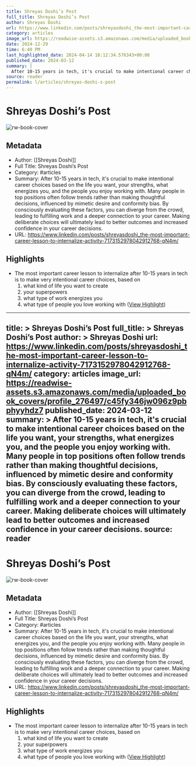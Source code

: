 ```yaml
---
title: Shreyas Doshi’s Post
full_title: Shreyas Doshi’s Post
author: Shreyas Doshi
url: https://www.linkedin.com/posts/shreyasdoshi_the-most-important-career-lesson-to-internalize-activity-7173152978042912768-qN4m/
category: articles
image_url: https://readwise-assets.s3.amazonaws.com/media/uploaded_book_covers/profile_276497/c45fy346jw096z9pbphyyhdz7
date: 2024-12-29
time: 6:40 PM
last_highlighted_date: 2024-04-14 18:12:34.576343+00:00
published_date: 2024-03-12
summary: |
  After 10-15 years in tech, it's crucial to make intentional career choices based on the life you want, your strengths, what energizes you, and the people you enjoy working with. Many people in top positions often follow trends rather than making thoughtful decisions, influenced by mimetic desire and conformity bias. By consciously evaluating these factors, you can diverge from the crowd, leading to fulfilling work and a deeper connection to your career. Making deliberate choices will ultimately lead to better outcomes and increased confidence in your career decisions.
source: reader
permalink: l/articles/shreyas-doshi-s-post
---
```

# Shreyas Doshi’s Post

![rw-book-cover](https://readwise-assets.s3.amazonaws.com/media/uploaded_book_covers/profile_276497/c45fy346jw096z9pbphyyhdz7)

## Metadata
- Author: [[Shreyas Doshi]]
- Full Title: Shreyas Doshi’s Post
- Category: #articles
- Summary: After 10-15 years in tech, it's crucial to make intentional career choices based on the life you want, your strengths, what energizes you, and the people you enjoy working with. Many people in top positions often follow trends rather than making thoughtful decisions, influenced by mimetic desire and conformity bias. By consciously evaluating these factors, you can diverge from the crowd, leading to fulfilling work and a deeper connection to your career. Making deliberate choices will ultimately lead to better outcomes and increased confidence in your career decisions.
- URL: https://www.linkedin.com/posts/shreyasdoshi_the-most-important-career-lesson-to-internalize-activity-7173152978042912768-qN4m/

## Highlights
- The most important career lesson to internalize after 10-15 years in tech is to make very intentional career choices, based on
  1) what kind of life you want to create
  2) your superpowers
  3) what type of work energizes you
  4) what type of people you love working with ([View Highlight](https://read.readwise.io/read/01hvewz6ha0j469jhqgnbn6jzm))


---
title: >
  Shreyas Doshi’s Post
full_title: >
  Shreyas Doshi’s Post
author: >
  Shreyas Doshi
url: https://www.linkedin.com/posts/shreyasdoshi_the-most-important-career-lesson-to-internalize-activity-7173152978042912768-qN4m/
category: articles
image_url: https://readwise-assets.s3.amazonaws.com/media/uploaded_book_covers/profile_276497/c45fy346jw096z9pbphyyhdz7
published_date: 2024-03-12
summary: >
  After 10-15 years in tech, it's crucial to make intentional career choices based on the life you want, your strengths, what energizes you, and the people you enjoy working with. Many people in top positions often follow trends rather than making thoughtful decisions, influenced by mimetic desire and conformity bias. By consciously evaluating these factors, you can diverge from the crowd, leading to fulfilling work and a deeper connection to your career. Making deliberate choices will ultimately lead to better outcomes and increased confidence in your career decisions.
source: reader
---
# Shreyas Doshi’s Post

![rw-book-cover](https://readwise-assets.s3.amazonaws.com/media/uploaded_book_covers/profile_276497/c45fy346jw096z9pbphyyhdz7)

## Metadata
- Author: [[Shreyas Doshi]]
- Full Title: Shreyas Doshi’s Post
- Category: #articles
- Summary: After 10-15 years in tech, it's crucial to make intentional career choices based on the life you want, your strengths, what energizes you, and the people you enjoy working with. Many people in top positions often follow trends rather than making thoughtful decisions, influenced by mimetic desire and conformity bias. By consciously evaluating these factors, you can diverge from the crowd, leading to fulfilling work and a deeper connection to your career. Making deliberate choices will ultimately lead to better outcomes and increased confidence in your career decisions.
- URL: https://www.linkedin.com/posts/shreyasdoshi_the-most-important-career-lesson-to-internalize-activity-7173152978042912768-qN4m/

## Highlights
- The most important career lesson to internalize after 10-15 years in tech is to make very intentional career choices, based on
  1) what kind of life you want to create
  2) your superpowers
  3) what type of work energizes you
  4) what type of people you love working with ([View Highlight](https://read.readwise.io/read/01hvewz6ha0j469jhqgnbn6jzm))


